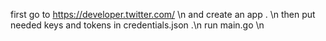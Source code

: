 first go to     https://developer.twitter.com/ \n
and create an app . \n
then put needed keys and tokens in credentials.json .\n
run main.go \n


